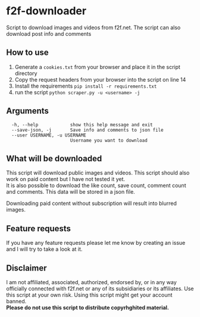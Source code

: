 # f2f-downloader
Script to download images and videos from f2f.net. The script can also download post info and comments 

## How to use  
1. Generate a `cookies.txt` from your browser and place it in the script directory  
2. Copy the request headers from your browser into the script on line 14  
3. Install the requirements `pip install -r requirements.txt`  
4. run the script `python scraper.py -u <username> -j`  

## Arguments
```
  -h, --help            show this help message and exit
  --save-json, -j       Save info and comments to json file
  --user USERNAME, -u USERNAME
                        Username you want to download
```

## What will be downloaded 
This script will download public images and videos. This script should also work on paid content but I have not tested it yet.  
It is also possible to download the like count, save count, comment count and comments. This data will be stored in a json file.

Downloading paid content without subscription will result into blurred images. 

## Feature requests
If you have any feature requests please let me know by creating an issue and I will try to take a look at it.

## Disclaimer
I am not affiliated, associated, authorized, endorsed by, or in any way officially connected with f2f.net or any of its subsidiaries or its affiliates.
Use this script at your own risk. Using this script might get your account banned.  
**Please do not use this script to distribute copyrhghited material.**
